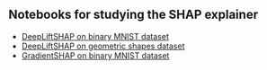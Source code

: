 ## Notebooks for studying the SHAP explainer

- [DeepLiftSHAP on binary MNIST dataset](DeepLiftSHAP_mnist_binary.ipynb)
- [DeepLiftSHAP on geometric shapes dataset](DeepLiftSHAP_geometric_shapes.ipynb)
- [GradientSHAP on binary MNIST dataset](GradientSHAP_mnist_binary.ipynb)
